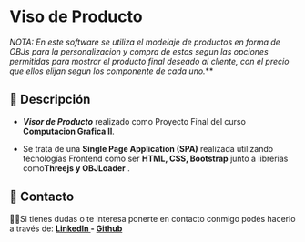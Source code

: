 
# Viso de Producto

*NOTA: En este software se utiliza el modelaje de productos en forma de OBJs para la personalizacion y compra de estos segun las opciones permitidas para mostrar el producto final deseado al cliente, con el precio que  ellos elijan segun los componente de cada uno.***


## 📝 Descripción
- ***Visor de Producto*** realizado como Proyecto Final del curso **Computacion Grafica II**.

- Se trata de una **Single Page Application (SPA)** realizada utilizando tecnologías Frontend como ser **HTML, CSS, Bootstrap** junto a librerias como**Threejs y  OBJLoader** .

## 📩 Contacto
🙋‍♂️Si tienes dudas o te interesa ponerte en contacto conmigo podés hacerlo a través de:
**[LinkedIn ](https://www.linkedin.com/in/eduardo-amaurys-baez-monsanto/) - [Github ](https://github.com/AmaurysBaezM)**
